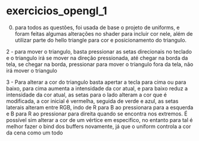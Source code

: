 # exercicios_opengl_1

0. para todos as questões, foi usada de base o projeto de uniforms, e foram feitas algumas alterações no shader para incluir cor nele, além de utilizar parte do hello triangle para cor e posicionamento do triangulo.

2 - para mover o triangulo, basta pressionar as setas direcionais no teclado e o triangulo irá se mover na direção pressionada, até chegar na borda da tela, se chegar na borda, pressionar para mover o triangulo fora da tela, não irá mover o triangulo

3 - Para alterar a cor do triangulo basta apertar a tecla para cima ou para baixo, para cima aumenta a intensidade da cor atual, e para baixo reduz a intensidade da cor atual, as setas para o lado alteram a cor que é modificada, a cor inicial é vermelha, seguida de verde e azul, as setas laterais alteram entre RGB, indo de R para B ao pressionara para a esquerda e B para R ao pressionar para direita quando se encontra nos extremos. É possível sim alterar a cor de um vértice em especifico, no entanto para tal é melhor fazer o bind dos buffers novamente, já que o uniform controla a cor da cena como um todo

